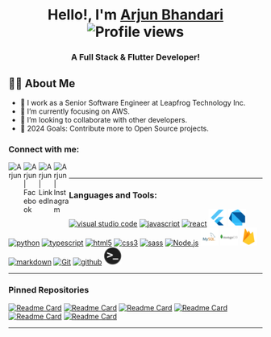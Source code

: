 <!--
### Hi there 👋
**arjunbhandari3/arjunbhandari3** is a ✨ _special_ ✨ repository because its `README.md` (this file) appears on your GitHub profile.
-->
### <h1 align="center">Hello!, I'm [Arjun Bhandari][website] ![Profile views](https://gpvc.arturio.dev/arjunbhandari3)</h1>
### <h3 align="center">A Full Stack & Flutter Developer!</h3>

## 🙋‍♂️ About Me 

- 🔭 I work as a Senior Software Engineer at Leapfrog Technology Inc.
- 🌱 I’m currently focusing on AWS.
- 👯 I’m looking to collaborate with other developers.
- 🥅 2024 Goals: Contribute more to Open Source projects.

### Connect with me:

[<img align="left" alt="Arjun" width="30px" src="https://www.nicepng.com/png/full/170-1709508_web-solutions-web-icon-white-png.png" />][website]
[<img align="left" alt="Arjun | Facebook" width="30px" src="https://logosarchive.com/wp-content/uploads/2021/06/Facebook-Blue-icon.svg" />][facebook]
[<img align="left" alt="Arjun | LinkedIn" width="30px" src="https://img.icons8.com/fluent/48/000000/linkedin.png" />][linkedin]
[<img align="left" alt="Arjun | Instagram" width="30px" src="https://img.icons8.com/fluent/48/000000/instagram-new.png" />][instagram]

<br />

---

### Languages and Tools:
[<img alt="visual studio code" width="35px" src="https://img.icons8.com/fluent/240/000000/visual-studio-code-2019.png" />](https://code.visualstudio.com/)
[<img alt="javascript" width="35px" src="https://img.icons8.com/color/240/000000/javascript.png" />](https://developer.mozilla.org/en-US/docs/Web/JavaScript)
[<img alt="react" width="35px" src="https://img.icons8.com/color/240/000000/react-native.png" />](https://reactjs.org/)
[<img alt="flutter" width="35px" src="https://raw.githubusercontent.com/github/explore/80688e429a7d4ef2fca1e82350fe8e3517d3494d/topics/flutter/flutter.png" />](https://flutter.dev/)
[<img alt="dart" width="35px" src="https://raw.githubusercontent.com/github/explore/80688e429a7d4ef2fca1e82350fe8e3517d3494d/topics/dart/dart.png" />](https://dart.dev/)
[<img alt="python" width="35px" src="https://img.icons8.com/color/240/000000/python.png">](https://www.python.org/)
[<img alt="typescript" width="35px" src="https://img.icons8.com/color/240/000000/typescript.png">](https://www.typescriptlang.org/)
[<img alt="html5" width="35px" src="https://img.icons8.com/color/240/000000/html-5.png">](https://developer.mozilla.org/en-US/docs/Web/HTML)
[<img alt="css3" width="35px" src="https://img.icons8.com/color/240/000000/css3.png">](https://developer.mozilla.org/en-US/docs/Web/CSS)
[<img alt="sass" width="35px" src="https://img.icons8.com/color/240/000000/sass.png">](https://sass-lang.com/)
[<img alt="Node.js" width="35px" src="https://img.icons8.com/color/240/000000/nodejs.png">](https://nodejs.org/en/)
[<img alt="MySQL" width="35px" src="https://raw.githubusercontent.com/github/explore/80688e429a7d4ef2fca1e82350fe8e3517d3494d/topics/mysql/mysql.png">](https://dev.mysql.com/)
[<img alt="MongoDB" width="35px" src="https://raw.githubusercontent.com/github/explore/80688e429a7d4ef2fca1e82350fe8e3517d3494d/topics/mongodb/mongodb.png">](https://www.mongodb.com/)
[<img alt="Firebase" width="35px" src="https://raw.githubusercontent.com/github/explore/80688e429a7d4ef2fca1e82350fe8e3517d3494d/topics/firebase/firebase.png">](https://firebase.google.com/)
[<img alt="markdown" width="35px" src="https://img.icons8.com/ios-filled/100/000000/markdown.png">](https://www.markdownguide.org/)
[<img alt="Git" width="35px" src="https://img.icons8.com/color/240/000000/git.png">](https://git-scm.com/)
[<img alt="github" width="35px" src="https://img.icons8.com/ios-glyphs/240/000000/github.png">](https://github.com/)
[<img alt="terminal" width="35px" src="https://raw.githubusercontent.com/github/explore/80688e429a7d4ef2fca1e82350fe8e3517d3494d/topics/terminal/terminal.png">](https://docs.microsoft.com/en-us/windows/terminal/)
<br />

--- 
### Pinned Repositories
[![Readme Card](https://github-readme-stats.vercel.app/api/pin/?username=arjunbhandari3&repo=symptom-checker&show_owner=true&theme=highcontrast)](https://github.com/arjunbhandari3/symptom-checker)
[![Readme Card](https://github-readme-stats.vercel.app/api/pin/?username=arjunbhandari3&repo=KUMeet&show_owner=true&theme=highcontrast)](https://github.com/arjunbhandari3/KUMeet)
[![Readme Card](https://github-readme-stats.vercel.app/api/pin/?username=arjunbhandari3&repo=MusicRecommender&show_owner=true&theme=highcontrast)](https://github.com/arjunbhandari3/MusicRecommender)
[![Readme Card](https://github-readme-stats.vercel.app/api/pin/?username=arjunbhandari3&repo=flutter_note_sqflite&show_owner=true&theme=highcontrast)](https://github.com/arjunbhandari3/flutter_note_sqflite)
[![Readme Card](https://github-readme-stats.vercel.app/api/pin/?username=arjunbhandari3&repo=raterestro&show_owner=true&theme=highcontrast)](https://github.com/arjunbhandari3/raterestro)
[![Readme Card](https://github-readme-stats.vercel.app/api/pin/?username=arjunbhandari3&repo=vaccine-manager&show_owner=true&theme=highcontrast)](https://github.com/arjunbhandari3/vaccine-manager)

---

[website]: https://bhandariarjun.com.np
[facebook]: https://www.facebook.com/arjun.bhandari.7505
[instagram]: https://www.instagram.com/_arjun_bhandari_
[linkedin]: https://www.linkedin.com/in/arjun-bhandari-712334156
